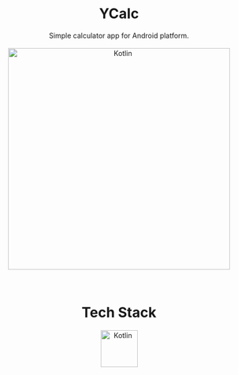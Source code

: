 <h1 align="center">
  YCalc
</h1>
<p align="center">
  Simple calculator app for Android platform.
  <br/>
  <br/>
  <img alt="Kotlin" src="https://github.com/YuunsGit/ycalc/assets/42357900/d95f8959-6918-49dd-9ecf-483037414adb" height="450" />
</p>
<br/>
<h1 align="center">
  Tech Stack
</h1>
<div align="center">
  <img alt="Kotlin" src="https://upload.wikimedia.org/wikipedia/commons/0/06/Kotlin_Icon.svg" height="75" />
</div>

